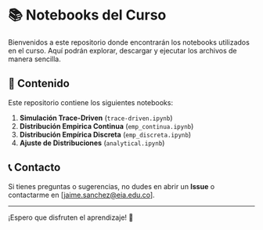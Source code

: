 # 📚 Notebooks del Curso

Bienvenidos a este repositorio donde encontrarán los notebooks utilizados en el curso. Aquí podrán explorar, descargar y ejecutar los archivos de manera sencilla.

## 📂 Contenido
Este repositorio contiene los siguientes notebooks:

1. **Simulación Trace-Driven** (`trace-driven.ipynb`)
2. **Distribución Empirica Continua** (`emp_continua.ipynb`)
3. **Distribución Empírica Discreta** (`emp_discreta.ipynb`)
4. **Ajuste de Distribuciones** (`analytical.ipynb`)

## 📞 Contacto
Si tienes preguntas o sugerencias, no dudes en abrir un **Issue** o contactarme en [jaime.sanchez@eia.edu.co].

---
¡Espero que disfruten el aprendizaje! 🚀


